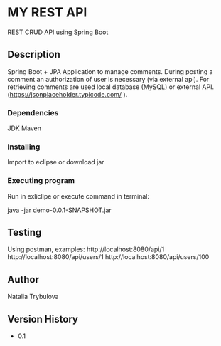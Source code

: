 
# MY REST API

REST CRUD API using Spring Boot

## Description

Spring Boot + JPA Application to manage comments.
During posting a comment an authorization of user is necessary (via external api).
For retrieving comments are used local database (MySQL) or external API. (https://jsonplaceholder.typicode.com/ ).

### Dependencies
JDK
Maven

### Installing

Import to eclipse or download jar

### Executing program

Run in exliclipe or execute command in terminal:

java -jar demo-0.0.1-SNAPSHOT.jar


## Testing

Using postman, examples:
http://localhost:8080/api/1
http://localhost:8080/api/users/1
http://localhost:8080/api/users/100

## Author

Natalia Trybulova

## Version History

* 0.1
